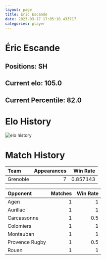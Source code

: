 ```yaml
---  
layout: page  
title: Éric Escande  
date: 2023-03-17 17:05:10.433717  
categories: player  
---
```

# Éric Escande

## Positions: SH

## Current elo: 105.0

## Current Percentile: 82.0

# Elo History


![elo history](history_ÉricEscande.png)
# Match History


| Team     |   Appearances |   Win Rate |
|:---------|--------------:|-----------:|
| Grenoble |             7 |   0.857143 |

| Opponent       |   Matches |   Win Rate |
|:---------------|----------:|-----------:|
| Agen           |         1 |        1   |
| Aurillac       |         1 |        1   |
| Carcassonne    |         1 |        0.5 |
| Colomiers      |         1 |        1   |
| Montauban      |         1 |        1   |
| Provence Rugby |         1 |        0.5 |
| Rouen          |         1 |        1   |